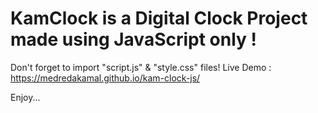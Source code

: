 # KamClock is a Digital Clock Project made using JavaScript only !

Don't forget to import "script.js" & "style.css" files!
Live Demo : https://medredakamal.github.io/kam-clock-js/

Enjoy...
